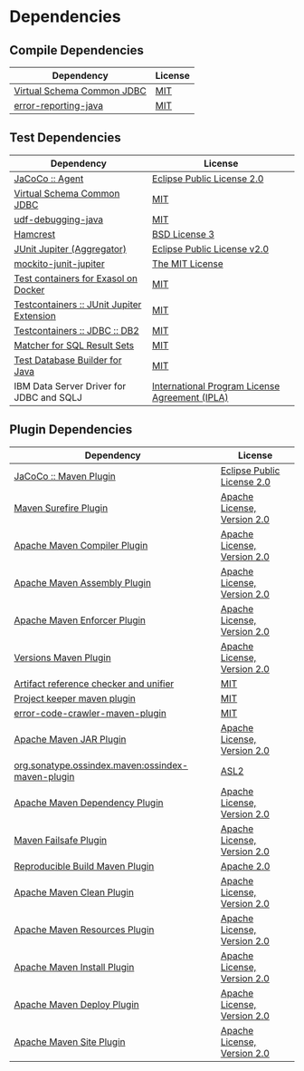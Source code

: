 <!-- @formatter:off -->
# Dependencies

## Compile Dependencies

| Dependency                      | License  |
| ------------------------------- | -------- |
| [Virtual Schema Common JDBC][0] | [MIT][1] |
| [error-reporting-java][2]       | [MIT][1] |

## Test Dependencies

| Dependency                                      | License                                              |
| ----------------------------------------------- | ---------------------------------------------------- |
| [JaCoCo :: Agent][4]                            | [Eclipse Public License 2.0][5]                      |
| [Virtual Schema Common JDBC][0]                 | [MIT][1]                                             |
| [udf-debugging-java][8]                         | [MIT][1]                                             |
| [Hamcrest][10]                                  | [BSD License 3][11]                                  |
| [JUnit Jupiter (Aggregator)][12]                | [Eclipse Public License v2.0][13]                    |
| [mockito-junit-jupiter][14]                     | [The MIT License][15]                                |
| [Test containers for Exasol on Docker][16]      | [MIT][1]                                             |
| [Testcontainers :: JUnit Jupiter Extension][18] | [MIT][19]                                            |
| [Testcontainers :: JDBC :: DB2][18]             | [MIT][19]                                            |
| [Matcher for SQL Result Sets][22]               | [MIT][1]                                             |
| [Test Database Builder for Java][24]            | [MIT][1]                                             |
| IBM Data Server Driver for JDBC and SQLJ        | [International Program License Agreement (IPLA)][26] |

## Plugin Dependencies

| Dependency                                              | License                           |
| ------------------------------------------------------- | --------------------------------- |
| [JaCoCo :: Maven Plugin][27]                            | [Eclipse Public License 2.0][5]   |
| [Maven Surefire Plugin][29]                             | [Apache License, Version 2.0][30] |
| [Apache Maven Compiler Plugin][31]                      | [Apache License, Version 2.0][30] |
| [Apache Maven Assembly Plugin][33]                      | [Apache License, Version 2.0][30] |
| [Apache Maven Enforcer Plugin][35]                      | [Apache License, Version 2.0][30] |
| [Versions Maven Plugin][37]                             | [Apache License, Version 2.0][30] |
| [Artifact reference checker and unifier][39]            | [MIT][1]                          |
| [Project keeper maven plugin][41]                       | [MIT][1]                          |
| [error-code-crawler-maven-plugin][43]                   | [MIT][1]                          |
| [Apache Maven JAR Plugin][45]                           | [Apache License, Version 2.0][30] |
| [org.sonatype.ossindex.maven:ossindex-maven-plugin][47] | [ASL2][48]                        |
| [Apache Maven Dependency Plugin][49]                    | [Apache License, Version 2.0][30] |
| [Maven Failsafe Plugin][51]                             | [Apache License, Version 2.0][30] |
| [Reproducible Build Maven Plugin][53]                   | [Apache 2.0][48]                  |
| [Apache Maven Clean Plugin][55]                         | [Apache License, Version 2.0][30] |
| [Apache Maven Resources Plugin][57]                     | [Apache License, Version 2.0][30] |
| [Apache Maven Install Plugin][59]                       | [Apache License, Version 2.0][48] |
| [Apache Maven Deploy Plugin][61]                        | [Apache License, Version 2.0][48] |
| [Apache Maven Site Plugin][63]                          | [Apache License, Version 2.0][30] |

[4]: https://www.eclemma.org/jacoco/index.html
[41]: https://github.com/exasol/project-keeper-maven-plugin
[2]: https://github.com/exasol/error-reporting-java
[48]: http://www.apache.org/licenses/LICENSE-2.0.txt
[29]: https://maven.apache.org/surefire/maven-surefire-plugin/
[1]: https://opensource.org/licenses/MIT
[14]: https://github.com/mockito/mockito
[51]: https://maven.apache.org/surefire/maven-failsafe-plugin/
[24]: https://github.com/exasol/test-db-builder-java
[37]: http://www.mojohaus.org/versions-maven-plugin/
[11]: http://opensource.org/licenses/BSD-3-Clause
[31]: https://maven.apache.org/plugins/maven-compiler-plugin/
[19]: http://opensource.org/licenses/MIT
[57]: https://maven.apache.org/plugins/maven-resources-plugin/
[0]: https://github.com/exasol/virtual-schema-common-jdbc
[55]: https://maven.apache.org/plugins/maven-clean-plugin/
[5]: https://www.eclipse.org/legal/epl-2.0/
[16]: https://github.com/exasol/exasol-testcontainers
[27]: https://www.jacoco.org/jacoco/trunk/doc/maven.html
[15]: https://github.com/mockito/mockito/blob/main/LICENSE
[22]: https://github.com/exasol/hamcrest-resultset-matcher
[49]: https://maven.apache.org/plugins/maven-dependency-plugin/
[53]: http://zlika.github.io/reproducible-build-maven-plugin
[63]: https://maven.apache.org/plugins/maven-site-plugin/
[30]: https://www.apache.org/licenses/LICENSE-2.0.txt
[35]: https://maven.apache.org/enforcer/maven-enforcer-plugin/
[13]: https://www.eclipse.org/legal/epl-v20.html
[59]: http://maven.apache.org/plugins/maven-install-plugin/
[12]: https://junit.org/junit5/
[47]: https://sonatype.github.io/ossindex-maven/maven-plugin/
[18]: https://testcontainers.org
[26]: http://www-03.ibm.com/software/sla/sladb.nsf/lilookup/B290E426DA2F1ECC852586FC006262BE?OpenDocument
[8]: https://github.com/exasol/udf-debugging-java
[10]: http://hamcrest.org/JavaHamcrest/
[61]: http://maven.apache.org/plugins/maven-deploy-plugin/
[39]: https://github.com/exasol/artifact-reference-checker-maven-plugin
[43]: https://github.com/exasol/error-code-crawler-maven-plugin
[45]: https://maven.apache.org/plugins/maven-jar-plugin/
[33]: https://maven.apache.org/plugins/maven-assembly-plugin/
